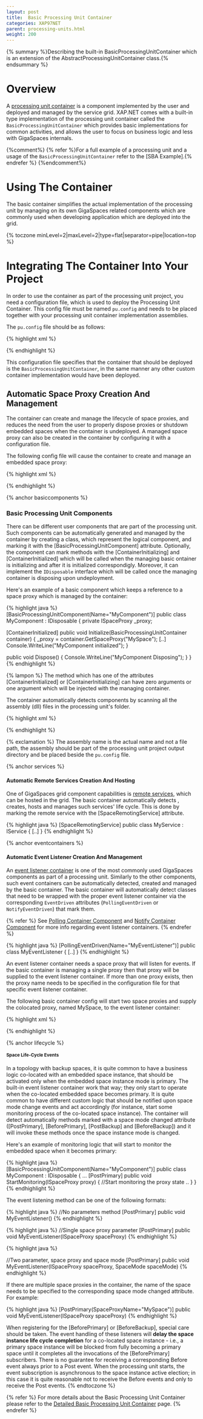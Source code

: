 ```yaml
---
layout: post
title:  Basic Processing Unit Container
categories: XAP97NET
parent: processing-units.html
weight: 200
---
```




{% summary %}Describing the built-in BasicProcessingUnitContainer which is an extension of the AbstractProcessingUnitContainer class.{% endsummary %}

# Overview

A [processing unit container](./processing-unit-container.html) is a component implemented by the user and deployed and managed by the service grid. XAP.NET comes with a built-in type implementation of the processing unit container called the `BasicProcessingUnitContainer` which provides basic implementations for common activities, and allows the user to focus on business logic and less with GigaSpaces internals.

{%comment%}
{% refer %}For a full example of a processing unit and a usage of the `BasicProcessingUnitContainer` refer to the [SBA Example].{% endrefer %}
{%endcomment%}

# Using The Container

The basic container simplifies the actual implementation of the processing unit by managing on its own GigaSpaces related components which are commonly used when developing application which are deployed into the grid.

{% toczone minLevel=2|maxLevel=2|type=flat|separator=pipe|location=top %}

# Integrating The Container Into Your Project

In order to use the container as part of the processing unit project, you need a configuration file, which is used to deploy the Processing Unit Container. This config file must be named `pu.config` and needs to be placed together with your processing unit container implementation assemblies.

The `pu.config` file should be as follows:

{% highlight xml %}
<?xml version="1.0" encoding="utf-8" ?>
<configuration>
  <configSections>
    <section name="GigaSpaces.XAP"
      type="GigaSpaces.XAP.Configuration.GigaSpacesXAPConfiguration, GigaSpaces.Core"/>
  </configSections>
  <GigaSpaces.XAP>
    <ProcessingUnitContainer
      Type="GigaSpaces.XAP.ProcessingUnit.Containers.BasicContainer.BasicProcessingUnitContainer, GigaSpaces.Core"/>
  </GigaSpaces.XAP>
</configuration>
{% endhighlight %}

This configuration file specifies that the container that should be deployed is the `BasicProcessingUnitContainer`, in the same manner any other custom container implementation would have been deployed.

# Automatic Space Proxy Creation And Management

The container can create and manage the lifecycle of space proxies, and reduces the need from the user to properly dispose proxies or shutdown embedded spaces when the container is undeployed. A managed space proxy can also be created in the container by configuring it with a configuration file.

The following config file will cause the container to create and manage an embedded space proxy:

{% highlight xml %}
<?xml version="1.0" encoding="utf-8" ?>
<configuration>
  <configSections>
    <section name="GigaSpaces.XAP"
     type="GigaSpaces.XAP.Configuration.GigaSpacesXAPConfiguration, GigaSpaces.Core"/>
  </configSections>
  <GigaSpaces.XAP>
    <ProcessingUnitContainer
     Type="GigaSpaces.XAP.ProcessingUnit.Containers.BasicContainer.BasicProcessingUnitContainer, GigaSpaces.Core">
      <BasicContainer>
        <SpaceProxies>
          <add Name="MySpace" Url="/./mySpace"/>
        </SpaceProxies>
      </BasicContainer>
    </ProcessingUnitContainer>
  </GigaSpaces.XAP>
</configuration>
{% endhighlight %}

{% anchor basiccomponents %}

# Basic Processing Unit Components

There can be different user components that are part of the processing unit. Such components can be automatically generated and managed by the container by creating a class, which represent the logical component, and marking it with the \[BasicProcessingUnitComponent\] attribute. Optionally, the component can mark methods with the \[ContainerInitializing\] and \[ContainerInitialized\] which will be called when the managing basic ontainer is initializing and after it is initialized correspondigly. Moreover, it can implement the `IDisposable` interface which will be called once the managing container is disposing upon undeployment.

Here's an example of a basic component which keeps a reference to a space proxy which is managed by the container:

{% highlight java %}
[BasicProcessingUnitComponent(Name="MyComponent")]
public class MyComponent : IDisposable
{
  private ISpaceProxy _proxy;

  [ContainerInitialized]
  public void Initialize(BasicProcessingUnitContainer container)
  {
    _proxy = container.GetSpaceProxy("MySpace");
    [..]
    Console.WriteLine("MyComponent initialized");
  }

  public void Dispose()
  {
    Console.WriteLine("MyComponent Disposing");
  }
}
{% endhighlight %}

{% lampon %} The method which has one of the attributes \[ContainerInitialized\] or \[ContainerInitializing\] can have zero arguments or one argument which will be injected with the managing container.

The container automatically detects components by scanning all the assembly (dll) files in the processing unit's folder.

{% highlight xml %}
<?xml version="1.0" encoding="utf-8" ?>
<configuration>
  <configSections>
    <section name="GigaSpaces.XAP"
     type="GigaSpaces.XAP.Configuration.GigaSpacesXAPConfiguration, GigaSpaces.Core"/>
  </configSections>
  <GigaSpaces.XAP>
    <ProcessingUnitContainer
     Type="GigaSpaces.XAP.ProcessingUnit.Containers.BasicContainer.BasicProcessingUnitContainer, GigaSpaces.Core">
      <BasicContainer>
        <SpaceProxies>
          <add Name="MySpace" Url="/./mySpace"/>
        </SpaceProxies>
      </BasicContainer>
    </ProcessingUnitContainer>
  </GigaSpaces.XAP>
</configuration>
{% endhighlight %}

{% exclamation %} The assembly name is the actual name and not a file path, the assembly should be part of the processing unit project output directory and be placed beside the `pu.config` file.

{% anchor services %}

# Automatic Remote Services Creation And Hosting

One of GigaSpaces grid component capabilities is [remote services](./space-based-remoting.html), which can be hosted in the grid. The basic container automatically detects , creates, hosts and manages such services' life cycle. This is done by marking the remote service with the \[SpaceRemotingService\] attribute.

{% highlight java %}
[SpaceRemotingService]
public class MyService : IService
{
  [..]
}
{% endhighlight %}

{% anchor eventcontainers %}

# Automatic Event Listener Creation And Management

An [event listener container](./event-processing.html) is one of the most commonly used GigaSpaces components as part of a processing unit. Similarly to the other components, such event containers can be automatically detected, created and managed by the basic container. The basic container will automatically detect classes that need to be wrapped with the proper event listener container via the corresponding `EventDriven` attributes (`PollingEventDriven` or `NotifyEventDriven`) that mark them.

{% refer %}
See [Polling Container Component](./polling-container.html) and [Notify Container Component](./notify-container.html) for more info regarding event listener containers.
{% endrefer %}

{% highlight java %}
[PollingEventDriven(Name="MyEventListener")]
public class MyEventListener
{
  [..]
}
{% endhighlight %}

An event listener container needs a space proxy that will listen for events. If the basic container is managing a single proxy then that proxy will be supplied to the event listener container. If more than one proxy exists, then the proxy name needs to be specified in the configuration file for that specific event listener container.

The following basic container config will start two space proxies and supply the colocated proxy, named MySpace, to the event listener container:

{% highlight xml %}
<?xml version="1.0" encoding="utf-8" ?>
<configuration>
  <configSections>
    <section name="GigaSpaces.XAP"
     type="GigaSpaces.XAP.Configuration.GigaSpacesXAPConfiguration, GigaSpaces.Core"/>
  </configSections>
  <GigaSpaces.XAP>
    <ProcessingUnitContainer
     Type="GigaSpaces.XAP.ProcessingUnit.Containers.BasicContainer.BasicProcessingUnitContainer, GigaSpaces.Core">
      <BasicContainer>
        <SpaceProxies>
          <add Name="MySpace" Url="/./mySpace"/>
          <add Name="MyRemoteSpace" Url="jini://*/*/myRemoteSpace"/>
        </SpaceProxies>
        <EventContainers>
          <add Name="MyEventListener" SpaceProxyName="MySpace"/>
        </EventContainers>
      </BasicContainer>
    </ProcessingUnitContainer>
  </GigaSpaces.XAP>
</configuration>
{% endhighlight %}

{% anchor lifecycle %}

# Space Life-Cycle Events

In a topology with backup spaces, it is quite common to have a business logic co-located with an embedded space instance, that should be activated only when the embedded space instance mode is primary. The built-in event listener container work that way; they only start to operate when the co-located embedded space becomes primary. It is quite common to have different custom logic that should be notified upon space mode change events and act accordingly (for instance, start some monitoring process of the co-located space instance). The container will detect automatically methods marked with a space mode changed attribute (\[PostPrimary\], \[BeforePrimary\], \[PostBackup\] and \[BeforeBackup\]) and it will invoke these methods once the space instance mode is changed.

Here's an example of monitoring logic that will start to monitor the embedded space when it becomes primary:

{% highlight java %}
[BasicProcessingUnitComponent(Name="MyComponent")]
public class MyComponent : IDisposable
{
  ...
  [PostPrimary]
  public void StartMonitoring(ISpaceProxy proxy)
  {
    //Start monitoring the proxy state
    ..
  }
}
{% endhighlight %}

The event listening method can be one of the following formats:

{% highlight java %}
//No parameters method
[PostPrimary]
public void MyEventListener()
{% endhighlight %}

{% highlight java %}
//Single space proxy parameter
[PostPrimary]
public void MyEventListener(ISpaceProxy spaceProxy)
{% endhighlight %}

{% highlight java %}

//Two parameter, space proxy and space mode
[PostPrimary]
public void MyEventListener(ISpaceProxy spaceProxy, SpaceMode spaceMode)
{% endhighlight %}

If there are multiple space proxies in the container, the name of the space needs to be specified to the corresponding space mode changed attribute. For example:

{% highlight java %}
[PostPrimary(SpaceProxyName="MySpace")]
public void MyEventListener(ISpaceProxy spaceProxy)
{% endhighlight %}

When registering for the \[BeforePrimary\] or \[BeforeBackup\], special care should be taken. The event handling of these listeners will **delay the space instance life cycle completion** for a co-located space instance - i.e., a primary space instance will be blocked from fully becoming a primary space until it completes all the invocations of the \[BeforePrimary\] subscribers. There is no guarantee for receiving a corresponding Before event always prior to a Post event. When the processing unit starts, the event subscription is asynchronous to the space instance active election; in this case it is quite reasonable not to receive the Before events and only to receive the Post events.
{% endtoczone %}

{% refer %}
For more details about the Basic Processing Unit Container please refer to the [Detailed Basic Processing Unit Container](./detailed-basic-processing-unit-container.html) page.
{% endrefer %}
